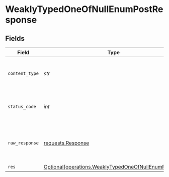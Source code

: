 # WeaklyTypedOneOfNullEnumPostResponse


## Fields

| Field                                                                                                              | Type                                                                                                               | Required                                                                                                           | Description                                                                                                        |
| ------------------------------------------------------------------------------------------------------------------ | ------------------------------------------------------------------------------------------------------------------ | ------------------------------------------------------------------------------------------------------------------ | ------------------------------------------------------------------------------------------------------------------ |
| `content_type`                                                                                                     | *str*                                                                                                              | :heavy_check_mark:                                                                                                 | HTTP response content type for this operation                                                                      |
| `status_code`                                                                                                      | *int*                                                                                                              | :heavy_check_mark:                                                                                                 | HTTP response status code for this operation                                                                       |
| `raw_response`                                                                                                     | [requests.Response](https://requests.readthedocs.io/en/latest/api/#requests.Response)                              | :heavy_check_mark:                                                                                                 | Raw HTTP response; suitable for custom response parsing                                                            |
| `res`                                                                                                              | [Optional[operations.WeaklyTypedOneOfNullEnumPostRes]](../../models/operations/weaklytypedoneofnullenumpostres.md) | :heavy_minus_sign:                                                                                                 | OK                                                                                                                 |